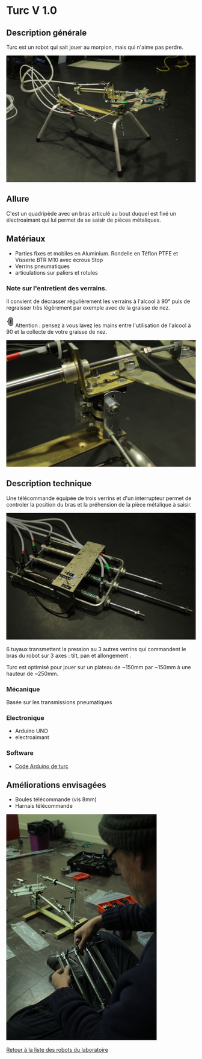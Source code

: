 # Turc V 1.0

## Description générale

Turc est un robot qui sait jouer au morpion, mais qui n'aime pas perdre.

![Turc-Vue d'ensemble](/ressources/photos/turc5.JPG)

## Allure

C'est un quadripède avec un bras articulé au bout duquel est fixé un électroaimant qui lui permet de se saisir de pièces métaliques.

## Matériaux 

- Parties fixes et mobiles en Aluminium. Rondelle en Téflon PTFE et Visserie BTR M10 avec écrous Stop
- Verrins pneumatiques
- articulations sur paliers et rotules

### Note sur l'entretient des verrains.

Il convient de décrasser régulièrement les verrains à l'alcool à 90° puis de regraisser très légèrement par exemple avec de la graisse de nez.

![think-exclamation](/ressources/icons/think-exclamation.png) Attention : pensez à vous lavez les mains entre l'utilisation de l'alcool à 90 et la collecte de votre graisse de nez.

![Turc-Détail des articulations](/ressources/photos/turc4.JPG)

## Description technique

Une télécommande équipée de trois verrins et d'un interrupteur permet de controler la position du bras et la préhension de la pièce métalique à saisir.

![Turc-La télécommande](/ressources/photos/turc3.JPG)

6 tuyaux transmettent la pression au 3 autres verrins qui commandent le bras du robot sur 3 axes : tilt, pan et allongement .

Turc est optimisé pour jouer sur un plateau de ~150mm par ~150mm à une hauteur de ~250mm.

### Mécanique

Basée sur les transmissions pneumatiques

### Electronique

- Arduino UNO
- electroaimant

### Software

- [Code Arduino de turc](../../sources/arduino/turc/turc.ino)

## Améliorations envisagées

- Boules télécommande (vis 8mm)
- Harnais télécommande

![Turc-La télécommande](/ressources/photos/turc2.JPG)

[Retour à la liste des robots du laboratoire](.)
